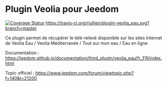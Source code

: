# Plugin Veolia pour Jeedom

[![Coverage Status](https://coveralls.io/repos/github/rjullien/plugin-veolia_eau/badge.svg?branch=master)](https://coveralls.io/github/rjullien/plugin-veolia_eau?branch=master)
https://travis-ci.org/rjullien/plugin-veolia_eau.svg?branch=master

Ce plugin permet de récupérer le télé-relevé disponible sur les sites Internet de Veolia Eau / Veolia Méditerranée / Tout sur mon eau / Eau en ligne


Documentation : https://jeedom.github.io/documentation/third_plugin/veolia_eau/fr_FR/index.html

Topic officiel : https://www.jeedom.com/forum/viewtopic.php?f=140&t=21200
